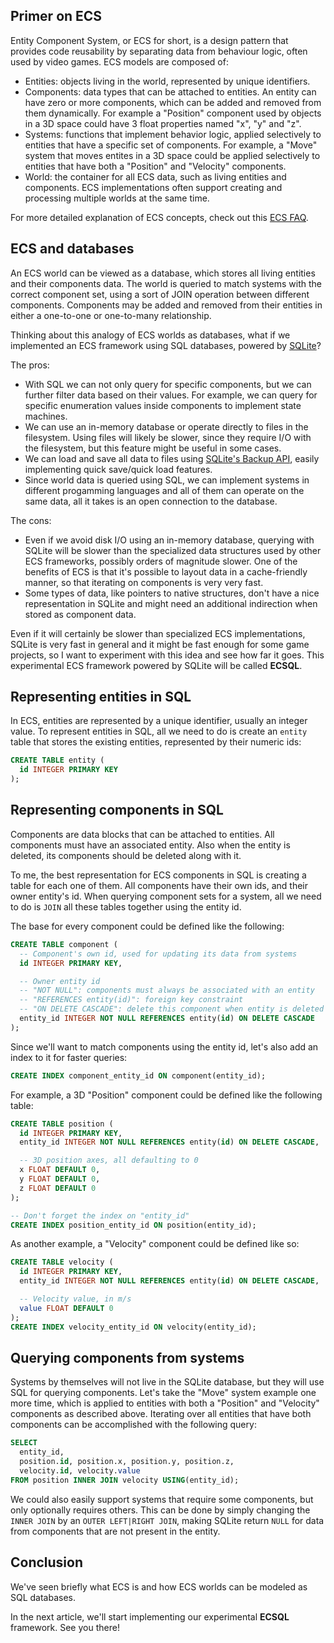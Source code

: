## Primer on ECS
Entity Component System, or ECS for short, is a design pattern that provides code reusability by separating data from behaviour logic, often used by video games.
ECS models are composed of:
- Entities: objects living in the world, represented by unique identifiers.
- Components: data types that can be attached to entities.
  An entity can have zero or more components, which can be added and removed from them dynamically.
  For example a "Position" component used by objects in a 3D space could have 3 float properties named "x", "y" and "z".
- Systems: functions that implement behavior logic, applied selectively to entities that have a specific set of components.
  For example, a "Move" system that moves entites in a 3D space could be applied selectively to entities that have both a "Position" and "Velocity" components.
- World: the container for all ECS data, such as living entities and components.
  ECS implementations often support creating and processing multiple worlds at the same time.

For more detailed explanation of ECS concepts, check out this [ECS FAQ](https://www.flecs.dev/ecs-faq/).


## ECS and databases
An ECS world can be viewed as a database, which stores all living entities and their components data.
The world is queried to match systems with the correct component set, using a sort of JOIN operation between different components.
Components may be added and removed from their entities in either a one-to-one or one-to-many relationship.

Thinking about this analogy of ECS worlds as databases, what if we implemented an ECS framework using SQL databases, powered by [SQLite](https://sqlite.org)?

The pros:
- With SQL we can not only query for specific components, but we can further filter data based on their values.
  For example, we can query for specific enumeration values inside components to implement state machines.
- We can use an in-memory database or operate directly to files in the filesystem.
  Using files will likely be slower, since they require I/O with the filesystem, but this feature might be useful in some cases.
- We can load and save all data to files using [SQLite's Backup API](https://www.sqlite.org/backup.html), easily implementing quick save/quick load features.
- Since world data is queried using SQL, we can implement systems in different progamming languages and all of them can operate on the same data, all it takes is an open connection to the database.

The cons:
- Even if we avoid disk I/O using an in-memory database, querying with SQLite will be slower than the specialized data structures used by other ECS frameworks, possibly orders of magnitude slower.
  One of the benefits of ECS is that it's possible to layout data in a cache-friendly manner, so that iterating on components is very very fast.
- Some types of data, like pointers to native structures, don't have a nice representation in SQLite and might need an additional indirection when stored as component data.

Even if it will certainly be slower than specialized ECS implementations, SQLite is very fast in general and it might be fast enough for some game projects, so I want to experiment with this idea and see how far it goes.
This experimental ECS framework powered by SQLite will be called **ECSQL**.


## Representing entities in SQL
In ECS, entities are represented by a unique identifier, usually an integer value.
To represent entities in SQL, all we need to do is create an `entity` table that stores the existing entities, represented by their numeric ids:
```sql
CREATE TABLE entity (
  id INTEGER PRIMARY KEY
);
```


## Representing components in SQL
Components are data blocks that can be attached to entities.
All components must have an associated entity.
Also when the entity is deleted, its components should be deleted along with it.

To me, the best representation for ECS components in SQL is creating a table for each one of them.
All components have their own ids, and their owner entity's id.
When querying component sets for a system, all we need to do is `JOIN` all these tables together using the entity id.

The base for every component could be defined like the following:
```sql
CREATE TABLE component (
  -- Component's own id, used for updating its data from systems
  id INTEGER PRIMARY KEY,

  -- Owner entity id
  -- "NOT NULL": components must always be associated with an entity
  -- "REFERENCES entity(id)": foreign key constraint
  -- "ON DELETE CASCADE": delete this component when entity is deleted
  entity_id INTEGER NOT NULL REFERENCES entity(id) ON DELETE CASCADE
);
```

Since we'll want to match components using the entity id, let's also add an index to it for faster queries:
```sql
CREATE INDEX component_entity_id ON component(entity_id);
```

For example, a 3D "Position" component could be defined like the following table:
```sql
CREATE TABLE position (
  id INTEGER PRIMARY KEY,
  entity_id INTEGER NOT NULL REFERENCES entity(id) ON DELETE CASCADE,

  -- 3D position axes, all defaulting to 0
  x FLOAT DEFAULT 0,
  y FLOAT DEFAULT 0,
  z FLOAT DEFAULT 0
);

-- Don't forget the index on "entity_id"
CREATE INDEX position_entity_id ON position(entity_id);
```

As another example, a "Velocity" component could be defined like so:
```sql
CREATE TABLE velocity (
  id INTEGER PRIMARY KEY,
  entity_id INTEGER NOT NULL REFERENCES entity(id) ON DELETE CASCADE,

  -- Velocity value, in m/s
  value FLOAT DEFAULT 0
);
CREATE INDEX velocity_entity_id ON velocity(entity_id);
```


## Querying components from systems
Systems by themselves will not live in the SQLite database, but they will use SQL for querying components.
Let's take the "Move" system example one more time, which is applied to entities with both a "Position" and "Velocity" components as described above.
Iterating over all entities that have both components can be accomplished with the following query:
```sql
SELECT 
  entity_id,
  position.id, position.x, position.y, position.z,
  velocity.id, velocity.value
FROM position INNER JOIN velocity USING(entity_id);
```

We could also easily support systems that require some components, but only optionally requires others.
This can be done by simply changing the `INNER JOIN` by an `OUTER LEFT|RIGHT JOIN`, making SQLite return `NULL` for data from components that are not present in the entity.


## Conclusion
We've seen briefly what ECS is and how ECS worlds can be modeled as SQL databases.

In the next article, we'll start implementing our experimental **ECSQL** framework.
See you there!
